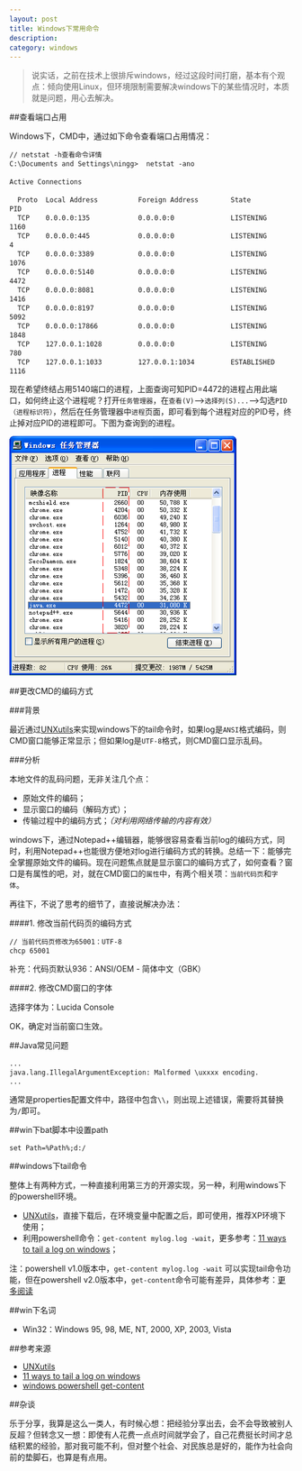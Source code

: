 ```yaml
---
layout: post
title: Windows下常用命令
description: 
category: windows
---
```


> 说实话，之前在技术上很排斥windows，经过这段时间打磨，基本有个观点：倾向使用Linux，但环境限制需要解决windows下的某些情况时，本质就是问题，用心去解决。

##查看端口占用

Windows下，CMD中，通过如下命令查看端口占用情况：

	// netstat -h查看命令详情
	C:\Documents and Settings\ningg>  netstat -ano

	Active Connections

	  Proto  Local Address          Foreign Address        State           PID
	  TCP    0.0.0.0:135            0.0.0.0:0              LISTENING       1160
	  TCP    0.0.0.0:445            0.0.0.0:0              LISTENING       4
	  TCP    0.0.0.0:3389           0.0.0.0:0              LISTENING       1076
	  TCP    0.0.0.0:5140           0.0.0.0:0              LISTENING       4472
	  TCP    0.0.0.0:8081           0.0.0.0:0              LISTENING       1416
	  TCP    0.0.0.0:8197           0.0.0.0:0              LISTENING       5092
	  TCP    0.0.0.0:17866          0.0.0.0:0              LISTENING       1848
	  TCP    127.0.0.1:1028         0.0.0.0:0              LISTENING       780
	  TCP    127.0.0.1:1033         127.0.0.1:1034         ESTABLISHED     1116
	
现在希望终结占用5140端口的进程，上面查询可知PID=4472的进程占用此端口，如何终止这个进程呢？打开`任务管理器`，在`查看(V)`-->`选择列(S)...`-->勾选`PID（进程标识符）`，然后在任务管理器中`进程`页面，即可看到每个进程对应的PID号，终止掉对应PID的进程即可。下图为查询到的进程。

![](/images/windows-normal-cmd/pid-windows-manager.png)

##更改CMD的编码方式

###背景

最近通过[UNXutils][UNXutils]来实现windows下的tail命令时，如果log是`ANSI`格式编码，则CMD窗口能够正常显示；但如果log是`UTF-8`格式，则CMD窗口显示乱码。

###分析

本地文件的乱码问题，无非关注几个点：

* 原始文件的编码；
* 显示窗口的编码（解码方式）；
* 传输过程中的编码方式；*（对利用网络传输的内容有效）*

windows下，通过Notepad++编辑器，能够很容易查看当前log的编码方式，同时，利用Notepad++也能很方便地对log进行编码方式的转换。总结一下：能够完全掌握原始文件的编码。现在问题焦点就是显示窗口的编码方式了，如何查看？窗口是有属性的吧，对，就在CMD窗口的`属性`中，有两个相关项：`当前代码页`和`字体`。

再往下，不说了思考的细节了，直接说解决办法：

####1. 修改当前代码页的编码方式
	
	// 当前代码页修改为65001：UTF-8
	chcp 65001
	
补充：代码页默认936：ANSI/OEM - 简体中文（GBK）
	
####2. 修改CMD窗口的字体

选择字体为：Lucida Console

OK，确定对当前窗口生效。

##Java常见问题

	...
	java.lang.IllegalArgumentException: Malformed \uxxxx encoding.
	...

通常是properties配置文件中，路径中包含`\\`，则出现上述错误，需要将其替换为`/`即可。


##win下bat脚本中设置path


	set Path=%Path%;d:/


##windows下tail命令

整体上有两种方式，一种直接利用第三方的开源实现，另一种，利用windows下的powershell环境。

* [UNXutils][UNXutils]，直接下载后，在环境变量中配置之后，即可使用，推荐XP环境下使用；
* 利用powershell命令：`get-content mylog.log -wait`，更多参考：[11 ways to tail a log on windows][11 ways to tail a log on windows]；

注：powershell v1.0版本中，`get-content mylog.log -wait` 可以实现tail命令功能，但在powershell v2.0版本中，`get-content`命令可能有差异，具体参考：[更多阅读][windows powershell get-content]

##win下名词

* Win32：Windows 95, 98, ME, NT, 2000, XP, 2003, Vista














##参考来源

* [UNXutils][UNXutils]
* [11 ways to tail a log on windows][11 ways to tail a log on windows]
* [windows powershell get-content][windows powershell get-content]



[NingG]:    							http://ningg.github.com  "NingG"
[UNXutils]:								http://sourceforge.net/projects/unxutils/
[11 ways to tail a log on windows]:		http://www.stackify.com/11-ways-to-tail-a-log-file-on-windows-unix/
[windows powershell get-content]:			http://stackoverflow.com/questions/4426442/unix-tail-equivalent-command-in-windows-powershell


##杂谈

乐于分享，我算是这么一类人，有时候心想：把经验分享出去，会不会导致被别人反超？但转念又一想：即使有人花费一点点时间就学会了，自己花费挺长时间才总结积累的经验，那对我可能不利，但对整个社会、对民族总是好的，能作为社会向前的垫脚石，也算是有点用。






